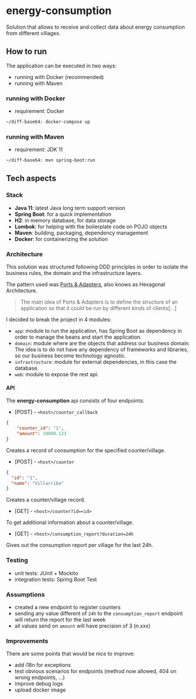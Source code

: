 # energy-consumption
Solution that allows to receive and collect data about energy consumption from different villages.

## How to run
The application can be executed in two ways:
- running with Docker (recommended)
- running with Maven

### running with Docker
- requirement: Docker
```sh
~/diff-base64: docker-compose up
```

### running with Maven
- requirement: JDK 11
```sh
~/diff-base64: mvn spring-boot:run
```

## Tech aspects

### Stack
- **Java 11**: latest Java long term support version
- **Spring Boot**: for a quick implementation
- **H2**: in memory database, for data storage
- **Lombok**: for helping with the boilerplate code on POJO objects
- **Maven**: building, packaging, dependency management
- **Docker**: for containerizing the solution

### Architecture
This solution was structured following DDD principles in order to isolate the business rules, the domain and the infrastructure layers.

The pattern used was [Ports & Adapters], also knows as Hexagonal Architecture.
>The main idea of Ports & Adapters is to define the structure of an application so that it could be run by different kinds of clients[...]

I decided to break the project in 4 modules:
- `app`: module to run the application, has Spring Boot as dependency in order to manage the beans and start the application.
- `domain`: module where are the objects that address our business domain. The idea is to do not have any dependency of frameworks and libraries, so our business become technology agnostic.
- `infrastructure`: module for external dependencies, in this case the database.
- `web`: module to expose the rest api. 

#### API
The **energy-consumption** api consists of four endpoints:

- [POST] - `<host>/counter_callback`
```json
{
    "counter_id": "1",
    "amount": 10000.123
}
```
Creates a record of consumption for the specified counter/village.
  
- [POST] - `<host>/counter`
```json
{
  "id": "1",
  "name": "Villarriba"
}
```
Creates a counter/village record.
  
- [GET] - `<host>/counter?id=<id>`

To get additional information about a counter/village.

- [GET] - `<host>/consumption_report?duration=24h`

Gives out the consumption report per village for the last 24h.

### Testing
- unit tests: JUnit + Mockito
- integration tests: Spring Boot Test

### Assumptions
- created a new endpoint to register counters
- sending any value different of `24h` to the `consumption_report` endpoint will return the report for the last week
- all values send on `amount` will have precision of 3 (n.xxx)

### Improvements
There are some points that would be nice to improve:
- add i18n for exceptions
- test obvious scenarios for endpoints (method now allowed, 404 on wrong endpoints, ...)
- improve debug logs
- upload docker image 

[Ports & Adapters]:https://softwarecampament.wordpress.com/portsadapters/